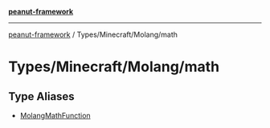 [**peanut-framework**](../../../../README.md)

***

[peanut-framework](../../../../modules.md) / Types/Minecraft/Molang/math

# Types/Minecraft/Molang/math

## Type Aliases

- [MolangMathFunction](type-aliases/MolangMathFunction.md)
